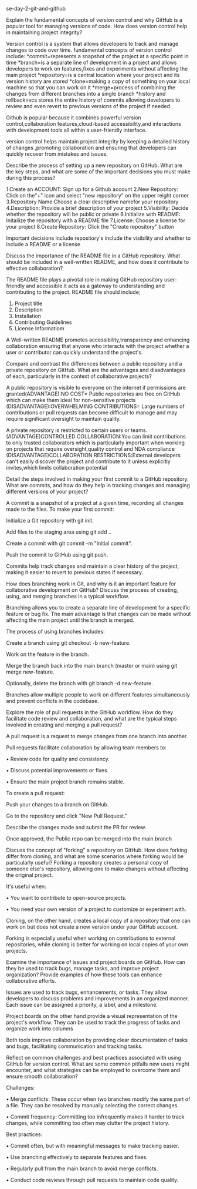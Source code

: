 se-day-2-git-and-github

Explain the fundamental concepts of version control and why GitHub is a popular tool for managing versions of code. How does version control help in maintaining project integrity?

Version control is a system that allows developers to track and manage changes to code over time.
fundamental concepts of version control include:
*commit=represents a snapshot of the project at a specific point in time
*branch=is a separate line of development in a project and allows developers to work on features,fixes and experiments without affecting the main project
*repository=is a central location where your project and its version history are stored
*clone=making a copy of something on your local machine so that you can work on it
*merge=process of combining the changes from different branches into a single branch
*history and rollback=vcs stores the entire history of commits allowing developers to review and even revert to previous versions of the project if needed

Github is popular because it combines powerful version control,collaboration features,cloud-based accessibility,and interactions with development tools all within a user-friendly interface.

version control helps maintain project integrity by keeping a detailed history of changes ,promoting collaboration and ensuring that developers can quickly recover from mistakes and issues.

Describe the process of setting up a new repository on GitHub. What are the key steps, and what are some of the important decisions you must make during this process?

 1.Create an ACCOUNT: Sign up for a Github account
 2.New Repository: Click on the"+" icon and select "new repository" on the upper reight corner
 3.Repository Name:Choose a clear descriptive namefor your repository
 4.Description: Provide a brief description of your project
 5.Visibility: Decide whether the repository will be public or private
 6.Initialize with README: Initailize the repository with a README file
 7.License: Choose a license for your project 
 8.Create Repository: Click the "Create repository" button

 Important decisions include repository's include the visibility and whether to include a README or a license
 

Discuss the importance of the README file in a GitHub repository. What should be included in a well-written README, and how does it contribute to effective collaboration?

The README file plays a pivotal role in making GitHub repository user-friendly and accessible.it acts as a  gateway to understanding and contributing to the project.
 README file should include;
 1. Project title
 2. Description
 3. Installation
 4. Contributing Guidelines
 5. License Informatiom

  A Well-written README promotes accessibility,transparency and enhancing collaboration ensuring that anyone who interacts with the project whether a user or contributor can quickly understand the project's.
 

Compare and contrast the differences between a public repository and a private repository on GitHub. What are the advantages and disadvantages of each, particularly in the context of collaborative projects?

A public repository is visible to everyone on the internet if permissions are granted(ADVANTAGE):NO COST= Public repositories are free on GitHub which can make them ideal for non-sensitive projects
                                                                                      (DISADVANTAGE):OVERWHELMING CONTRIBUTIONS= Large numbers of contributions or pull requests can become difficult to manage and may require significant oversight to maintain quality.

A private repository is restricted to certain users or teams.(ADVANTAGE)CONTROLLED COLLABORATION:You can limit contributions to only trusted collaborators which is particularly important when working on projects that require oversight,quality control and NDA compliance
                                                            (DISADVANTAGE)COLLABORATION RESTRICTIONS:External developers can't easily discover the project and contribute to it unless explicitly invites,which limits collaboration potential


Detail the steps involved in making your first commit to a GitHub repository. What are commits, and how do they help in tracking changes and managing different versions of your project?


A commit is a snapshot of a project at a given time, recording all changes made to the files. To make your first commit:

Initialize a Git repository with git init.

Add files to the staging area using git add ..

Create a commit with git commit -m "Initial commit".

Push the commit to GitHub using git push.

Commits help track changes and maintain a clear history of the project, making it easier to revert to previous states if necessary.


How does branching work in Git, and why is it an important feature for collaborative development on GitHub? Discuss the process of creating, using, and merging branches in a typical workflow.

Branching allows you to create a separate line of development for a specific feature or bug fix. The main advantage is that changes can be made without affecting the main project until the branch is merged.

The process of using branches includes:

Create a branch using git checkout -b new-feature.

Work on the feature in the branch.

Merge the branch back into the main branch (master or main) using git merge new-feature.

Optionally, delete the branch with git branch -d new-feature.

Branches allow multiple people to work on different features simultaneously and prevent conflicts in the codebase.

Explore the role of pull requests in the GitHub workflow. How do they facilitate code review and collaboration, and what are the typical steps involved in creating and merging a pull request?


A pull request is a request to merge changes from one branch into another.

Pull requests facilitate collaboration by allowing team members to:

• Review code for quality and consistency.

• Discuss potential improvements or fixes.

• Ensure the main project branch remains stable.

To create a pull request:

Push your changes to a branch on GitHub.

Go to the repository and click "New Pull Request."

Describe the changes made and submit the PR for review.

Once approved, the Public repo can be merged into the main branch

Discuss the concept of "forking" a repository on GitHub. How does forking differ from cloning, and what are some scenarios where forking would be particularly useful?
Forking a repository creates a personal copy of someone else's repository, allowing one to make changes without affecting the original project.

It's useful when:

• You want to contribute to open-source projects.

• You need your own version of a project to customize or experiment with.

Cloning, on the other hand, creates a local copy of a repository that one can work on but does not create a new version under your GitHub account.

Forking is especially useful when working on contributions to external repositories, while cloning is better for working on local copies of your own projects.

Examine the importance of issues and project boards on GitHub. How can they be used to track bugs, manage tasks, and improve project organization? Provide examples of how these tools can enhance collaborative efforts.

Issues are used to track bugs, enhancements, or tasks. They allow developers to discuss problems and improvements in an organized manner. Each issue can be assigned a priority, a label, and a milestone.

Project boards on the other hand provide a visual representation of the project's workflow. They can be used to track the progress of tasks and organize work into columns

Both tools improve collaboration by providing clear documentation of tasks and bugs, facilitating communication and tracking tasks.

Reflect on common challenges and best practices associated with using GitHub for version control. What are some common pitfalls new users might encounter, and what strategies can be employed to overcome them and ensure smooth collaboration?

Challenges:

• Merge conflicts: These occur when two branches modify the same part of a file. They can be resolved by manually selecting the correct changes.

• Commit frequency: Committing too infrequently makes it harder to track changes, while committing too often may clutter the project history.

Best practices:

• Commit often, but with meaningful messages to make tracking easier.

• Use branching effectively to separate features and fixes.

• Regularly pull from the main branch to avoid merge conflicts.

• Conduct code reviews through pull requests to maintain code quality.
